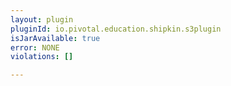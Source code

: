 ```yaml
---
layout: plugin
pluginId: io.pivotal.education.shipkin.s3plugin
isJarAvailable: true
error: NONE
violations: []

---
```

